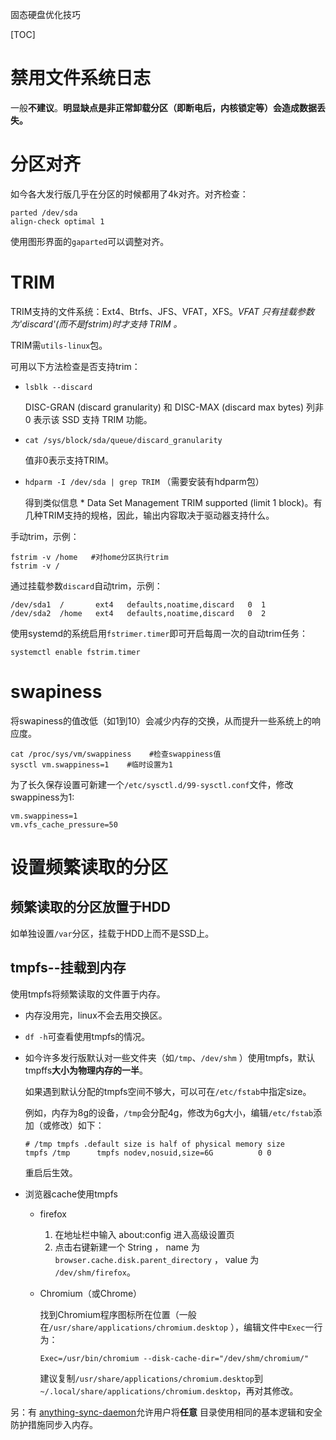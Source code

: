 固态硬盘优化技巧

[TOC]

# 禁用文件系统日志

一般**不建议**。**明显缺点是非正常卸载分区（即断电后，内核锁定等）会造成数据丢失。**

# 分区对齐

如今各大发行版几乎在分区的时候都用了4k对齐。对齐检查：

```shell
parted /dev/sda
align-check optimal 1 
```
使用图形界面的`gaparted`可以调整对齐。

# TRIM

TRIM支持的文件系统：Ext4、Btrfs、JFS、VFAT，XFS。*VFAT 只有挂载参数为'discard'(而不是fstrim)时才支持 TRIM 。*

TRIM需`utils-linux`包。

可用以下方法检查是否支持trim：

- `lsblk --discard`

  DISC-GRAN (discard granularity) 和 DISC-MAX (discard max bytes) 列非 0 表示该 SSD 支持 TRIM 功能。

- `cat /sys/block/sda/queue/discard_granularity`

  值非0表示支持TRIM。

- `hdparm -I /dev/sda | grep TRIM` （需要安装有hdparm包）

  得到类似信息  *    Data Set Management TRIM supported (limit 1 block)。有几种TRIM支持的规格，因此，输出内容取决于驱动器支持什么。



手动trim，示例：

```shell
fstrim -v /home   #对home分区执行trim
fstrim -v /
```

通过挂载参数`discard`自动trim，示例：

```shell
/dev/sda1  /       ext4   defaults,noatime,discard   0  1
/dev/sda2  /home   ext4   defaults,noatime,discard   0  2
```

使用systemd的系统启用`fstrimer.timer`即可开启每周一次的自动trim任务：

```shell
systemctl enable fstrim.timer
```

# swapiness

将swapiness的值改低（如1到10）会减少内存的交换，从而提升一些系统上的响应度。

```shell
cat /proc/sys/vm/swappiness    #检查swappiness值
sysctl vm.swappiness=1    #临时设置为1
```
为了长久保存设置可新建一个`/etc/sysctl.d/99-sysctl.conf`文件，修改swappiness为1:

```shell
vm.swappiness=1
vm.vfs_cache_pressure=50
```
# 设置频繁读取的分区

## 频繁读取的分区放置于HDD

如单独设置`/var`分区，挂载于HDD上而不是SSD上。

## tmpfs--挂载到内存

使用tmpfs将频繁读取的文件置于内存。

- 内存没用完，linux不会去用交换区。

- `df -h`可查看使用tmpfs的情况。

- 如今许多发行版默认对一些文件夹（如`/tmp`、`/dev/shm` ）使用tmpfs，默认tmpffs**大小为物理内存的一半**。

  如果遇到默认分配的tmpfs空间不够大，可以可在`/etc/fstab`中指定size。

  例如，内存为8g的设备，`/tmp`会分配4g，修改为6g大小，编辑`/etc/fstab`添加（或修改）如下：

  ```shell
  # /tmp tmpfs .default size is half of physical memory size
  tmpfs /tmp      tmpfs nodev,nosuid,size=6G          0 0
  ```

  重启后生效。

- 浏览器cache使用tmpfs
  - firefox

    1. 在地址栏中输入 about:config 进入高级设置页
    2. 点击右键新建一个 String ， name 为 `browser.cache.disk.parent_directory` ， value 为 `/dev/shm/firefox`。

  - Chromium（或Chrome）

    找到Chromium程序图标所在位置（一般在`/usr/share/applications/chromium.desktop` ），编辑文件中`Exec`一行为：

    ```shell
    Exec=/usr/bin/chromium --disk-cache-dir="/dev/shm/chromium/"
    ```

    建议复制`/usr/share/applications/chromium.desktop`到`~/.local/share/applications/chromium.desktop`，再对其修改。

  

另：有 [anything-sync-daemon](https://aur.archlinux.org/packages/anything-sync-daemon/)允许用户将**任意** 目录使用相同的基本逻辑和安全防护措施同步入内存。